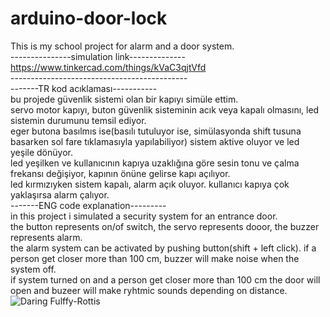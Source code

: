 
# arduino-door-lock
This is my school project for alarm and a door system.<br />
---------------simulation link--------------<br />
https://www.tinkercad.com/things/kVaC3qjtVfd<br />
--------------------------------------------<br />
-------TR kod acıklaması-----------<br />
bu projede güvenlik sistemi olan bir kapıyı simüle ettim.<br />
servo motor kapıyı, buton güvenlik sisteminin acık veya kapalı olmasını, led sistemin durumunu temsil ediyor.<br />
eger butona basılmıs ise(basılı tutuluyor ise, simülasyonda shift tusuna basarken sol fare tıklamasıyla yapılabiliyor) sistem aktive oluyor ve led yeşile dönüyor.<br />
led yeşilken ve kullanıcının kapıya uzaklığına göre sesin tonu ve çalma frekansı değişiyor, kapının önüne gelirse kapı açılıyor.<br />
led kırmızıyken sistem kapalı, alarm açık oluyor. kullanıcı kapıya çok yaklaşırsa alarm çalıyor.<br />
-------ENG code explanation---------<br />
in this project i simulated a security system for an entrance door.<br />
the button represents on/of switch, the servo represents dooor, the buzzer represents alarm.<br />
the alarm system can be activated by pushing button(shift + left click). if a person get closer more than 100 cm, buzzer will make noise when the system off.<br />
if system turned on and a person get closer more than 100 cm the door will open and buzeer will make ryhtmic sounds depending on distance.<br />
![Daring Fulffy-Rottis](https://user-images.githubusercontent.com/77054769/113489830-208a2e80-94cf-11eb-9088-07882fc545c0.png)
